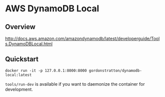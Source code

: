 # AWS DynamoDB Local

## Overview

http://docs.aws.amazon.com/amazondynamodb/latest/developerguide/Tools.DynamoDBLocal.html

## Quickstart

`docker run -it -p 127.0.0.1:8000:8000 gordonstratton/dynamodb-local:latest`

`tools/run-dev` is available if you want to daemonize the container for
development.
